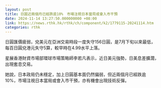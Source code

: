 ```yaml
---
layout: post
title: 日圓近兩個月已經跌逾10%　市場注視日本當局或會入市干預
date: 2024-11-14 13:27:50.000000000 +08:00
link: https://news.rthk.hk/rthk/ch/component/k2/1779115-20241114.htm
categories: rthk
---
```


日圓匯價疲弱，兌美元在亞洲交易時段一度失守156日圓，是7月下旬以來最低，每百日圓兌港元失守5算，較早時在4.99水平上落。

星展香港財資市場部環球市場策略師李若凡表示，近日美元強勢，日美息差擴濶，出現套息交易。

她說，日本政局仍未穩定，加上日圓基本面仍然偏弱，但近兩個月已經跌逾10%，市場注視日本當局或會入市干預，亦有機會出現技術反彈。
